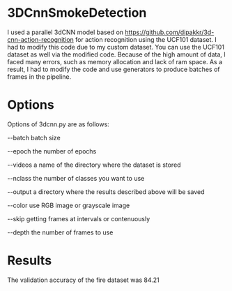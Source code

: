 # 3DCnnSmokeDetection

I used a parallel 3dCNN model based on https://github.com/dipakkr/3d-cnn-action-recognition for action recognition using the UCF101 dataset. I had to modify this code due to my custom dataset. You can use the UCF101 dataset as well via the modified code.
Because of the high amount of data, I faced many errors, such as memory allocation and lack of ram space. As a result, I had to modify the code and use generators to produce batches of frames in the pipeline. 

# Options
Options of 3dcnn.py are as follows:

--batch batch size

--epoch the number of epochs

--videos a name of the directory where the dataset is stored

--nclass the number of classes you want to use

--output a directory where the results described above will be saved

--color use RGB image or grayscale image

--skip getting frames at intervals or contenuously

--depth the number of frames to use


# Results
The validation accuracy of the fire dataset was 84.21 
